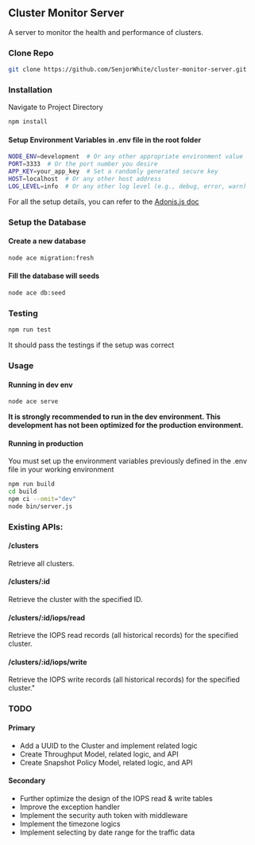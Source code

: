 ## Cluster Monitor Server

A server to monitor the health and performance of clusters.

### Clone Repo

```bash
git clone https://github.com/SenjorWhite/cluster-monitor-server.git
```

### Installation
Navigate to Project Directory
```bash
npm install
```

#### Setup Environment Variables in .env file in the root folder
```bash
NODE_ENV=development  # Or any other appropriate environment value
PORT=3333  # Or the port number you desire
APP_KEY=your_app_key  # Set a randomly generated secure key
HOST=localhost  # Or any other host address
LOG_LEVEL=info  # Or any other log level (e.g., debug, error, warn)
```

For all the setup details, you can refer to the [Adonis.js doc](https://docs.adonisjs.com/guides/environment-variables)

### Setup the Database
#### Create a new database
```bash
node ace migration:fresh
```

#### Fill the database will seeds
```bash
node ace db:seed
```

### Testing

```bash
npm run test
```
It should pass the testings if the setup was correct


### Usage

#### Running in dev env
```bash
node ace serve
```

**It is strongly recommended to run in the dev environment. This development has not been optimized for the production environment.**

#### Running in production

You must set up the environment variables previously defined in the .env file in your working environment

```bash
npm run build
cd build
npm ci --omit="dev"
node bin/server.js
```

### Existing APIs:

#### /clusters 
Retrieve all clusters.
#### /clusters/:id
Retrieve the cluster with the specified ID.
#### /clusters/:id/iops/read
Retrieve the IOPS read records (all historical records) for the specified cluster.
#### /clusters/:id/iops/write
Retrieve the IOPS write records (all historical records) for the specified cluster."

### TODO
#### Primary
* Add a UUID to the Cluster and implement related logic
* Create Throughput Model, related logic, and API
* Create Snapshot Policy Model, related logic, and API
#### Secondary
* Further optimize the design of the IOPS read & write tables
* Improve the exception handler
* Implement the security auth token with middleware
* Implement the timezone logics
* Implement selecting by date range for the traffic data


